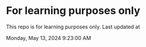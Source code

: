 # For learning purposes only
This repo is for learning purposes only.
Last updated at

Monday, May 13, 2024 9:23:00 AM


